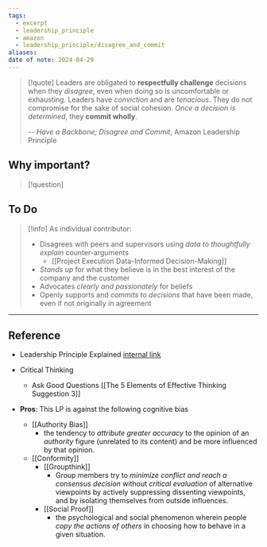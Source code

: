 ```yaml
---
tags:
  - excerpt
  - leadership_principle
  - amazon
  - leadership_principle/disagree_and_commit
aliases: 
date of note: 2024-04-29
---
```


> [!quote]
>Leaders are obligated to **respectfully challenge** decisions when they *disagree*, even when doing so is uncomfortable or exhausting. Leaders have *conviction* and are *tenacious*. They do not compromise for the sake of social cohesion. *Once a decision is determined*, they **commit wholly**. 
>
>-- *Have a Backbone; Disagree and Commit*, Amazon Leadership Principle

## Why important?

>[!question]
>

## To Do

>[!info]
> As individual contributor: 
>- Disagrees with peers and supervisors using *data to thoughtfully explain* counter-arguments
>	- [[Project Execution Data-Informed Decision-Making]]
> - *Stands up* for what they believe is in the best interest of the company and the customer
> - Advocates *clearly and passionately* for beliefs
> - Openly supports and *commits to decisions* that have been made, even if not originally in agreement




----
## Reference

- Leadership Principle Explained [internal link](https://w.amazon.com/bin/view/LeadershipPrinciples/)


- Critical Thinking
	- Ask Good Questions [[The 5 Elements of Effective Thinking Suggestion 3]]

- **Pros**: This LP is against the following cognitive bias
	- [[Authority Bias]]
		- the tendency to *attribute greater accuracy* to the opinion of an *authority* figure (unrelated to its content) and be more influenced by that opinion.
	- [[Conformity]]
		- [[Groupthink]]
			- Group members try to *minimize conflict and reach a consensus decision* without *critical evaluation* of alternative viewpoints by actively suppressing dissenting viewpoints, and by isolating themselves from outside influences.
		- [[Social Proof]]
			- the psychological and social phenomenon wherein people *copy the actions of others* in choosing how to behave in a given situation.
